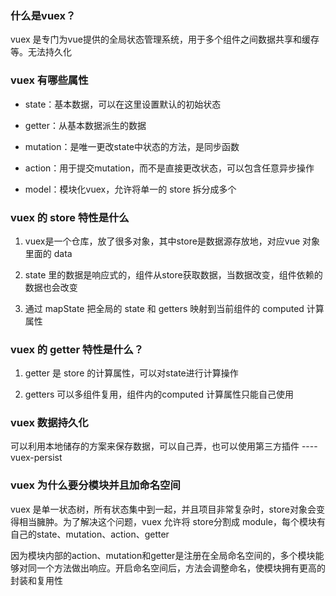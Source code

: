 ### 什么是vuex？

vuex 是专门为vue提供的全局状态管理系统，用于多个组件之间数据共享和缓存等。无法持久化

### vuex 有哪些属性

- state：基本数据，可以在这里设置默认的初始状态

- getter：从基本数据派生的数据

- mutation：是唯一更改state中状态的方法，是同步函数

- action：用于提交mutation，而不是直接更改状态，可以包含任意异步操作

- model：模块化vuex，允许将单一的 store 拆分成多个

### vuex 的 store 特性是什么

1. vuex是一个仓库，放了很多对象，其中store是数据源存放地，对应vue 对象里面的 data

2. state 里的数据是响应式的，组件从store获取数据，当数据改变，组件依赖的数据也会改变

3. 通过 mapState 把全局的 state 和 getters 映射到当前组件的 computed 计算属性

### vuex 的 getter 特性是什么？

1. getter 是 store 的计算属性，可以对state进行计算操作

2. getters 可以多组件复用，组件内的computed 计算属性只能自己使用


### vuex 数据持久化

可以利用本地储存的方案来保存数据，可以自己弄，也可以使用第三方插件 ---- vuex-persist

### vuex 为什么要分模块并且加命名空间

vuex 是单一状态树，所有状态集中到一起，并且项目非常复杂时，store对象会变得相当臃肿。为了解决这个问题，vuex 允许将 store分割成 module，每个模块有自己的state、mutation、action、getter

因为模块内部的action、mutation和getter是注册在全局命名空间的，多个模块能够对同一个方法做出响应。开启命名空间后，方法会调整命名，使模块拥有更高的封装和复用性
